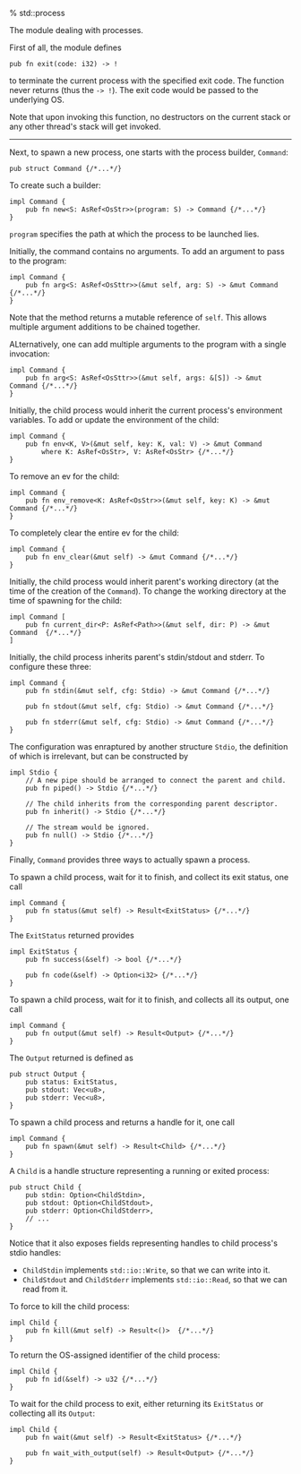 % std::process

The module dealing with processes.

First of all, the module defines

```ignore
pub fn exit(code: i32) -> !
```

to terminate the current process with the specified exit code. The function never returns (thus the `-> !`). The exit code would be passed to the underlying OS.

Note that upon invoking this function, no destructors on the current stack or any other thread's stack will get invoked.

---

Next, to spawn a new process, one starts with the process builder, `Command`:

```ignore
pub struct Command {/*...*/}
```

To create such a builder:

```ignore
impl Command {
    pub fn new<S: AsRef<OsStr>>(program: S) -> Command {/*...*/}
}
```

`program` specifies the path at which the process to be launched lies.

Initially, the command contains no arguments. To add an argument to pass to the program:

```ignore
impl Command {
    pub fn arg<S: AsRef<OsSttr>>(&mut self, arg: S) -> &mut Command {/*...*/}
}
```

Note that the method returns a mutable reference of `self`. This allows multiple argument additions to be chained together.


ALternatively, one can add multiple arguments to the program with a single invocation:

```ignore
impl Command {
    pub fn arg<S: AsRef<OsSttr>>(&mut self, args: &[S]) -> &mut Command {/*...*/}
}
```

Initially, the child process would inherit the current process's environment variables. To add or update the environment of the child:

```ignore
impl Command {
    pub fn env<K, V>(&mut self, key: K, val: V) -> &mut Command
        where K: AsRef<OsStr>, V: AsRef<OsStr> {/*...*/}
}
```

To remove an ev for the child:

```ignore
impl Command {
    pub fn env_remove<K: AsRef<OsStr>>(&mut self, key: K) -> &mut Command {/*...*/}
}
```

To completely clear the entire ev for the child:

```ignore
impl Command {
    pub fn env_clear(&mut self) -> &mut Command {/*...*/}
}
```

Initially, the child process would inherit parent's working directory (at the time of the creation of the `Command`). To change the working directory at the time of spawning for the child:

```ignore
impl Command [
    pub fn current_dir<P: AsRef<Path>>(&mut self, dir: P) -> &mut Command  {/*...*/}
]
```

Initially, the child process inherits parent's stdin/stdout and stderr. To configure these three:

```ignore
impl Command {
    pub fn stdin(&mut self, cfg: Stdio) -> &mut Command {/*...*/}

    pub fn stdout(&mut self, cfg: Stdio) -> &mut Command {/*...*/}

    pub fn stderr(&mut self, cfg: Stdio) -> &mut Command {/*...*/}
}
```

The configuration was enraptured by another structure `Stdio`, the definition of which is irrelevant, but can be constructed by

```ignore
impl Stdio {
    // A new pipe should be arranged to connect the parent and child.
    pub fn piped() -> Stdio {/*...*/}

    // The child inherits from the corresponding parent descriptor.
    pub fn inherit() -> Stdio {/*...*/}

    // The stream would be ignored.
    pub fn null() -> Stdio {/*...*/}
}
```

Finally, `Command` provides three ways to actually spawn a process.

To spawn a child process, wait for it to finish, and collect its exit status, one call

```ignore
impl Command {
    pub fn status(&mut self) -> Result<ExitStatus> {/*...*/}
}
```

The `ExitStatus` returned provides

```ignore
impl ExitStatus {
    pub fn success(&self) -> bool {/*...*/}

    pub fn code(&self) -> Option<i32> {/*...*/}
}
```

To spawn a child process, wait for it to finish, and collects all its output, one call

```ignore
impl Command {
    pub fn output(&mut self) -> Result<Output> {/*...*/}
}
```

The `Output` returned is defined as

```ignore
pub struct Output {
    pub status: ExitStatus,
    pub stdout: Vec<u8>,
    pub stderr: Vec<u8>,
}
```

To spawn a child process and returns a handle for it, one call

```ignore
impl Command {
    pub fn spawn(&mut self) -> Result<Child> {/*...*/}
}
```

A `Child` is a handle structure representing a running or exited process:

```ignore
pub struct Child {
    pub stdin: Option<ChildStdin>,
    pub stdout: Option<ChildStdout>,
    pub stderr: Option<ChildStderr>,
    // ...
}
```

Notice that it also exposes fields representing handles to child process's stdio handles:
- `ChildStdin` implements `std::io::Write`, so that we can write into it.
- `ChildStdout` and `ChildStderr` implements `std::io::Read`, so that we can read from it.

To force to kill the child process:

```ignore
impl Child {
    pub fn kill(&mut self) -> Result<()>  {/*...*/}
}
```

To return the OS-assigned identifier of the child process:

```ignore
impl Child {
    pub fn id(&self) -> u32 {/*...*/}
}
```

To wait for the child process to exit, either returning its `ExitStatus` or collecting all its `Output`:

```ignore
impl Child {
    pub fn wait(&mut self) -> Result<ExitStatus> {/*...*/}

    pub fn wait_with_output(self) -> Result<Output> {/*...*/}
}
```
